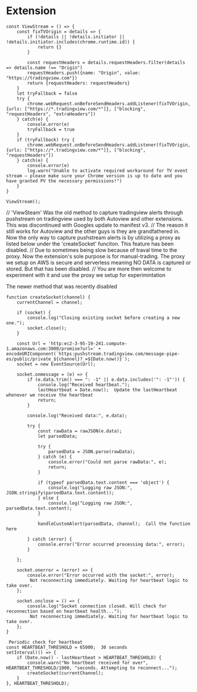 # Extension


```
const ViewStream = () => {
    const fixTVOrigin = details => {
        if (!details || !details.initiator || !details.initiator.includes(chrome.runtime.id)) {
            return {}
        }

        const requestHeaders = details.requestHeaders.filter(details => details.name !== "Origin")
        requestHeaders.push({name: "Origin", value: "https://tradingview.com"})
        return {requestHeaders: requestHeaders}
    }
    let tryFallback = false
    try {
        chrome.webRequest.onBeforeSendHeaders.addListener(fixTVOrigin, {urls: ["https://*.tradingview.com/*"]}, ["blocking", "requestHeaders", "extraHeaders"])
    } catch(e) {
        console.error(e)
        tryFallback = true
    }
    if (tryFallback) try {
        chrome.webRequest.onBeforeSendHeaders.addListener(fixTVOrigin, {urls: ["https://*.tradingview.com/*"]}, ["blocking", "requestHeaders"])
    } catch(e) {
        console.error(e)
        log.warn("Unable to activate required workaround for TV event stream – please make sure your Chrome version is up to date and you have granted PV the necessary permissions!")
    }
}

ViewStream();
```

// 'ViewSteam' Was the old method to capture tradingview alerts through pushstream on tradingview used by both Autoview and other extensions. This was discontinued with Googles update to manifest v3.
//  The reason it still works for Autoview and the other guys is they are grandfathered in. Now the only way to capture pushstream alerts is by utilizing a proxy as listed below under the 'createSocket' funciton. This feature has been disabled.
//  Due to sometimes being slow because of traval time to the proxy. Now the extension's sole purpose is for manual-trading. The proxy we setup on AWS is secure and serverless meaning NO DATA is captured or stored. But that has been disabled.
//  You are more then welcome to experiment with it and use the proxy we setup for experimintation

The newer method that was recently disabled 

```
function createSocket(channel) {
    currentChannel = channel;

    if (socket) {
        console.log("Closing existing socket before creating a new one.");
        socket.close();
    }

    const Url = 'http:ec2-3-95-19-241.compute-1.amazonaws.com:3000/promise?url=' + encodeURIComponent(`https:pushstream.tradingview.com/message-pipe-es/public/private_${channel}?_=${Date.now()}`);
    socket = new EventSource(Url);

    socket.onmessage = (e) => {
        if (e.data.trim() === ": -1" || e.data.includes('": -1"')) {
            console.log("Received heartbeat.");
            lastHeartbeat = Date.now();  Update the lastHeartbeat whenever we receive the heartbeat
            return;
        }

        console.log("Received data:", e.data);
        
        try {
            const rawData = rawJSON(e.data);            
            let parsedData;
            
            try {
                parsedData = JSON.parse(rawData);
            } catch (e) {
                console.error("Could not parse rawData:", e);
                return;
            }

            if (typeof parsedData.text.content === 'object') {
                console.log("Logging raw JSON:", JSON.stringify(parsedData.text.content));
            } else {
                console.log("Logging raw JSON:", parsedData.text.content);
            }

            handleCustomAlert(parsedData, channel);  Call the function here

        } catch (error) {
            console.error("Error occurred processing data:", error);
        }

    };

    socket.onerror = (error) => {
        console.error("Error occurred with the socket:", error);
         Not reconnecting immediately. Waiting for heartbeat logic to take over.
    };

    socket.onclose = () => {
        console.log("Socket connection closed. Will check for reconnection based on heartbeat health...");
         Not reconnecting immediately. Waiting for heartbeat logic to take over.
    };
}

 Periodic check for heartbeat
const HEARTBEAT_THRESHOLD = 65000;  30 seconds
setInterval(() => {
    if (Date.now() - lastHeartbeat > HEARTBEAT_THRESHOLD) {
        console.warn("No heartbeat received for over", HEARTBEAT_THRESHOLD/1000, "seconds. Attempting to reconnect...");
        createSocket(currentChannel);
    }
}, HEARTBEAT_THRESHOLD);
```
